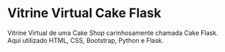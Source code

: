 # Vitrine Virtual Cake Flask
Vitrine Virtual de uma Cake Shop carinhosamente chamada Cake Flask. Aqui utilizado HTML, CSS, Bootstrap, Python e Flask.
